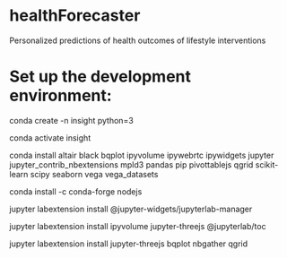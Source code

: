 # healthForecaster
Personalized predictions of health outcomes of lifestyle interventions 



# Set up the development environment: 

conda create -n insight python=3

conda activate insight

conda install altair black bqplot ipyvolume ipywebrtc ipywidgets jupyter jupyter_contrib_nbextensions mpld3 pandas pip pivottablejs qgrid scikit-learn scipy seaborn vega vega_datasets

conda install -c conda-forge nodejs

jupyter labextension install @jupyter-widgets/jupyterlab-manager

jupyter labextension install ipyvolume jupyter-threejs @jupyterlab/toc

jupyter labextension install jupyter-threejs bqplot nbgather qgrid

